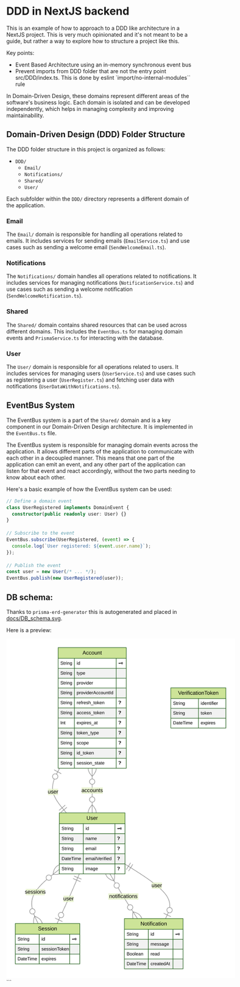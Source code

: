 # DDD in NextJS backend

This is an example of how to approach to a DDD like architecture in a NextJS project. This is very much opinionated and it's not meant to be a guide, but rather a way to explore how to structure a project like this.

Key points:

- Event Based Architecture using an in-memory synchronous event bus
- Prevent imports from DDD folder that are not the entry point src/DDD/index.ts. This is done by eslint `import/no-internal-modules`` rule

In Domain-Driven Design, these domains represent different areas of the software's business logic. Each domain is isolated and can be developed independently, which helps in managing complexity and improving maintainability.

## Domain-Driven Design (DDD) Folder Structure

The DDD folder structure in this project is organized as follows:

- `DDD/`
  - `Email/`
  - `Notifications/`
  - `Shared/`
  - `User/`

Each subfolder within the `DDD/` directory represents a different domain of the application.

### Email

The `Email/` domain is responsible for handling all operations related to emails. It includes services for sending emails (`EmailService.ts`) and use cases such as sending a welcome email (`SendWelcomeEmail.ts`).

### Notifications

The `Notifications/` domain handles all operations related to notifications. It includes services for managing notifications (`NotificationService.ts`) and use cases such as sending a welcome notification (`SendWelcomeNotification.ts`).

### Shared

The `Shared/` domain contains shared resources that can be used across different domains. This includes the `EventBus.ts` for managing domain events and `PrismaService.ts` for interacting with the database.

### User

The `User/` domain is responsible for all operations related to users. It includes services for managing users (`UserService.ts`) and use cases such as registering a user (`UserRegister.ts`) and fetching user data with notifications (`UserDataWithNotifications.ts`).

## EventBus System

The EventBus system is a part of the `Shared/` domain and is a key component in our Domain-Driven Design architecture. It is implemented in the `EventBus.ts` file.

The EventBus system is responsible for managing domain events across the application. It allows different parts of the application to communicate with each other in a decoupled manner. This means that one part of the application can emit an event, and any other part of the application can listen for that event and react accordingly, without the two parts needing to know about each other.

Here's a basic example of how the EventBus system can be used:

```typescript
// Define a domain event
class UserRegistered implements DomainEvent {
  constructor(public readonly user: User) {}
}

// Subscribe to the event
EventBus.subscribe(UserRegistered, (event) => {
  console.log(`User registered: ${event.user.name}`);
});

// Publish the event
const user = new User(/* ... */);
EventBus.publish(new UserRegistered(user));
```

## DB schema:

Thanks to `prisma-erd-generator` this is autogenerated and placed in [docs/DB_schema.svg](./docs/DB_schema.svg).

Here is a preview:

<img src="./docs/DB_schema.svg" style="max-width: 600px;">
```
